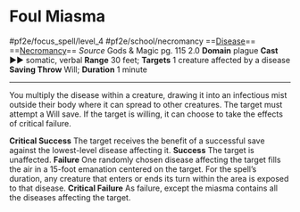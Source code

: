 # Foul Miasma
#pf2e/focus_spell/level_4 #pf2e/school/necromancy 
==[Disease](../../../rules/traits/disease.md)== ==[Necromancy](../../../rules/traits/necromancy.md)==
*Source* Gods & Magic pg. 115 2.0
**Domain** plague
**Cast** ►► somatic, verbal
**Range** 30 feet; **Targets** 1 creature affected by a disease
**Saving Throw** Will; **Duration** 1 minute

---
You multiply the disease within a creature, drawing it into an infectious mist outside their body where it can spread to other creatures. The target must attempt a Will save. If the target is willing, it can choose to take the effects of critical failure.

**Critical Success** The target receives the benefit of a successful save against the lowest-level disease affecting it.
**Success** The target is unaffected.
**Failure** One randomly chosen disease affecting the target fills the air in a 15-foot emanation centered on the target. For the spell’s duration, any creature that enters or ends its turn within the area is exposed to that disease.
**Critical Failure** As failure, except the miasma contains all the diseases affecting the target.